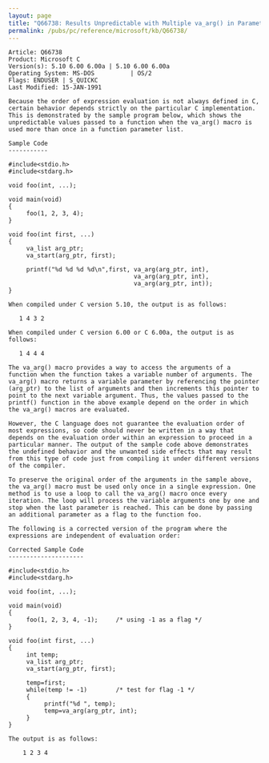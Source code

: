 ```yaml
---
layout: page
title: "Q66738: Results Unpredictable with Multiple va_arg() in Parameter List"
permalink: /pubs/pc/reference/microsoft/kb/Q66738/
---
```


	Article: Q66738
	Product: Microsoft C
	Version(s): 5.10 6.00 6.00a | 5.10 6.00 6.00a
	Operating System: MS-DOS          | OS/2
	Flags: ENDUSER | S_QUICKC
	Last Modified: 15-JAN-1991
	
	Because the order of expression evaluation is not always defined in C,
	certain behavior depends strictly on the particular C implementation.
	This is demonstrated by the sample program below, which shows the
	unpredictable values passed to a function when the va_arg() macro is
	used more than once in a function parameter list.
	
	Sample Code
	-----------
	
	#include<stdio.h>
	#include<stdarg.h>
	
	void foo(int, ...);
	
	void main(void)
	{
	     foo(1, 2, 3, 4);
	}
	
	void foo(int first, ...)
	{
	     va_list arg_ptr;
	     va_start(arg_ptr, first);
	
	     printf("%d %d %d %d\n",first, va_arg(arg_ptr, int),
	                                   va_arg(arg_ptr, int),
	                                   va_arg(arg_ptr, int));
	}
	
	When compiled under C version 5.10, the output is as follows:
	
	   1 4 3 2
	
	When compiled under C version 6.00 or C 6.00a, the output is as
	follows:
	
	   1 4 4 4
	
	The va_arg() macro provides a way to access the arguments of a
	function when the function takes a variable number of arguments. The
	va_arg() macro returns a variable parameter by referencing the pointer
	(arg_ptr) to the list of arguments and then increments this pointer to
	point to the next variable argument. Thus, the values passed to the
	printf() function in the above example depend on the order in which
	the va_arg() macros are evaluated.
	
	However, the C language does not guarantee the evaluation order of
	most expressions, so code should never be written in a way that
	depends on the evaluation order within an expression to proceed in a
	particular manner. The output of the sample code above demonstrates
	the undefined behavior and the unwanted side effects that may result
	from this type of code just from compiling it under different versions
	of the compiler.
	
	To preserve the original order of the arguments in the sample above,
	the va_arg() macro must be used only once in a single expression. One
	method is to use a loop to call the va_arg() macro once every
	iteration. The loop will process the variable arguments one by one and
	stop when the last parameter is reached. This can be done by passing
	an additional parameter as a flag to the function foo.
	
	The following is a corrected version of the program where the
	expressions are independent of evaluation order:
	
	Corrected Sample Code
	---------------------
	
	#include<stdio.h>
	#include<stdarg.h>
	
	void foo(int, ...);
	
	void main(void)
	{
	     foo(1, 2, 3, 4, -1);     /* using -1 as a flag */
	}
	
	void foo(int first, ...)
	{
	     int temp;
	     va_list arg_ptr;
	     va_start(arg_ptr, first);
	
	     temp=first;
	     while(temp != -1)        /* test for flag -1 */
	     {
	          printf("%d ", temp);
	          temp=va_arg(arg_ptr, int);
	     }
	}
	
	The output is as follows:
	
	    1 2 3 4
